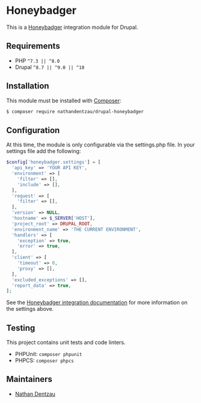 # Honeybadger

This is a [Honeybadger][] integration module for Drupal.

## Requirements

* PHP `^7.3 || ^8.0`
* Drupal `^8.7 || ^9.0 || ^10`

## Installation

This module must be installed with [Composer][]:

```bash
$ composer require nathandentzau/drupal-honeybadger
```

## Configuration

At this time, the module is only configurable via the settings.php file. In your
settings file add the following:

```php
$config['honeybadger.settings'] = [
  'api_key' => 'YOUR API KEY',
  'environment' => [
    'filter' => [],
    'include' => [],
  ],
  'request' => [
    'filter' => [],
  ],
  'version' => NULL,
  'hostname' => $_SERVER['HOST'],
  'project_root' => DRUPAL_ROOT,
  'environment_name' => 'THE CURRENT ENVIRONMENT',
  'handlers' => [
    'exception' => true,
    'error' => true,
  ],
  'client' => [
    'timeout' => 0,
    'proxy' => [],
  ],
  'excluded_exceptions' => [],
  'report_data' => true,
];
```

See the [Honeybadger integration documentation][] for more information on the
settings above.

## Testing

This project contains unit tests and code linters.

* PHPUnit: `composer phpunit`
* PHPCS: `composer phpcs`

## Maintainers

* [Nathan Dentzau][]

[Honeybadger]: https://honeybadger.io
[Composer]: https://getcomposer.org
[Honeybadger integration documentation]: https://docs.honeybadger.io/lib/php/index.html
[Nathan Dentzau]: https://drupal.org/u/nathandentzau
